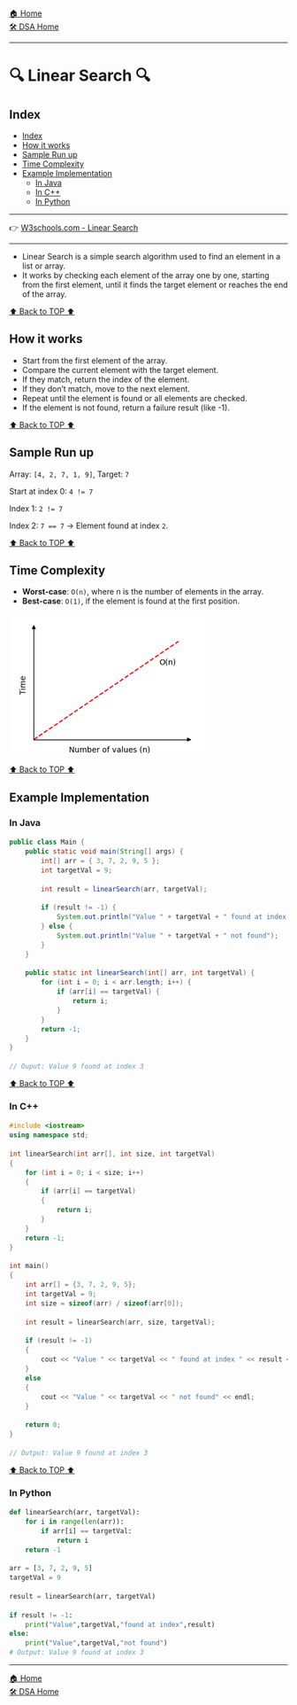 [🏠 Home](../../../README.md) <br/>
[🛠️ DSA Home](../DSA.md)

<hr>

<h1>🔍 Linear Search 🔍</h1>

## Index
- [Index](#index)
- [How it works](#how-it-works)
- [Sample Run up](#sample-run-up)
- [Time Complexity](#time-complexity)
- [Example Implementation](#example-implementation)
	- [In Java](#in-java)
	- [In C++](#in-c)
	- [In Python](#in-python)

<hr>

👉 [W3schools.com - Linear Search](https://www.w3schools.com/dsa/dsa_algo_linearsearch.php)

<hr>

- Linear Search is a simple search algorithm used to find an element in a list or array. 
- It works by checking each element of the array one by one, starting from the first element, until it finds the target element or reaches the end of the array.

[⬆️ Back to TOP ⬆️](#index)

## How it works

- Start from the first element of the array.
- Compare the current element with the target element.
- If they match, return the index of the element.
- If they don’t match, move to the next element.
- Repeat until the element is found or all elements are checked.
- If the element is not found, return a failure result (like -1).

[⬆️ Back to TOP ⬆️](#index)

## Sample Run up

Array: `[4, 2, 7, 1, 9]`, Target: `7`

Start at index 0: `4 != 7`

Index 1: `2 != 7`

Index 2: `7 == 7` → Element found at index `2`.


[⬆️ Back to TOP ⬆️](#index)

## Time Complexity

- **Worst-case**: `O(n)`, where n is the number of elements in the array.
- **Best-case**: `O(1)`, if the element is found at the first position.

![alt text](../imgs/linear-search-tc.png)

[⬆️ Back to TOP ⬆️](#index)

## Example Implementation

### In Java

```java
public class Main {
	public static void main(String[] args) {
		int[] arr = { 3, 7, 2, 9, 5 };
		int targetVal = 9;

		int result = linearSearch(arr, targetVal);

		if (result != -1) {
			System.out.println("Value " + targetVal + " found at index " + result);
		} else {
			System.out.println("Value " + targetVal + " not found");
		}
	}

	public static int linearSearch(int[] arr, int targetVal) {
		for (int i = 0; i < arr.length; i++) {
			if (arr[i] == targetVal) {
				return i;
			}
		}
		return -1;
	}
}

// Ouput: Value 9 found at index 3
```

[⬆️ Back to TOP ⬆️](#index)

### In C++

```c++
#include <iostream>
using namespace std;

int linearSearch(int arr[], int size, int targetVal)
{
	for (int i = 0; i < size; i++)
	{
		if (arr[i] == targetVal)
		{
			return i;
		}
	}
	return -1;
}

int main()
{
	int arr[] = {3, 7, 2, 9, 5};
	int targetVal = 9;
	int size = sizeof(arr) / sizeof(arr[0]);

	int result = linearSearch(arr, size, targetVal);

	if (result != -1)
	{
		cout << "Value " << targetVal << " found at index " << result << endl;
	}
	else
	{
		cout << "Value " << targetVal << " not found" << endl;
	}

	return 0;
}

// Output: Value 9 found at index 3
```

[⬆️ Back to TOP ⬆️](#index)

### In Python

```python
def linearSearch(arr, targetVal):
    for i in range(len(arr)):
        if arr[i] == targetVal:
            return i
    return -1

arr = [3, 7, 2, 9, 5]
targetVal = 9

result = linearSearch(arr, targetVal)

if result != -1:
    print("Value",targetVal,"found at index",result)
else:
    print("Value",targetVal,"not found")
# Output: Value 9 found at index 3
```

<hr>

[🏠 Home](../../../README.md) <br/>
[🛠️ DSA Home](../DSA.md)
